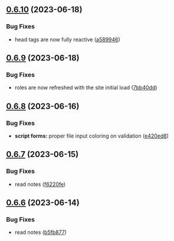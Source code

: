 ## [0.6.10](https://github.com/Torwent/wasp-webapp/compare/v0.6.9...v0.6.10) (2023-06-18)


### Bug Fixes

* head tags are now fully reactive ([a589946](https://github.com/Torwent/wasp-webapp/commit/a5899467c8cc1a9ca263d11b1182b03af18bcbff))



## [0.6.9](https://github.com/Torwent/wasp-webapp/compare/v0.6.8...v0.6.9) (2023-06-18)


### Bug Fixes

* roles are now refreshed with the site initial load ([7bb40dd](https://github.com/Torwent/wasp-webapp/commit/7bb40dd7aeef021839fd130746b1d7e751a35ae1))



## [0.6.8](https://github.com/Torwent/wasp-webapp/compare/v0.6.7...v0.6.8) (2023-06-16)


### Bug Fixes

* **script forms:** proper file input coloring on validation ([e420ed8](https://github.com/Torwent/wasp-webapp/commit/e420ed8fccf62b4b227428e7518d8ab4e3070eea))



## [0.6.7](https://github.com/Torwent/wasp-webapp/compare/v0.6.6...v0.6.7) (2023-06-15)


### Bug Fixes

* read notes ([f6220fe](https://github.com/Torwent/wasp-webapp/commit/f6220fe865efdd57519733acebc1234692559ce5))



## [0.6.6](https://github.com/Torwent/wasp-webapp/compare/v0.6.5...v0.6.6) (2023-06-14)


### Bug Fixes

* read notes ([b5fb877](https://github.com/Torwent/wasp-webapp/commit/b5fb87764e807013ce8c0a0a8f8c46ff74a29d46))



